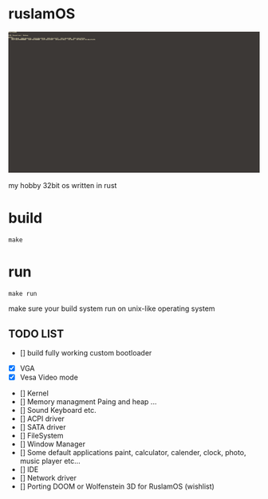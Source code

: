 # ruslamOS
![logo](image/exception.png)

my hobby 32bit os written in rust



# build
```
make
```

# run
```
make run
```

make sure your build system run on unix-like operating system


## TODO LIST

- [] build fully working custom bootloader 
- [x] VGA
- [x] Vesa Video mode
- [] Kernel
- [] Memory managment Paing and heap ...
- [] Sound Keyboard etc.
- [] ACPI driver 
- [] SATA driver
- [] FileSystem
- [] Window Manager
- [] Some default applications paint, calculator, calender, clock, photo, music player etc...
- [] IDE 
- [] Network driver
- [] Porting DOOM or Wolfenstein 3D for RuslamOS (wishlist)